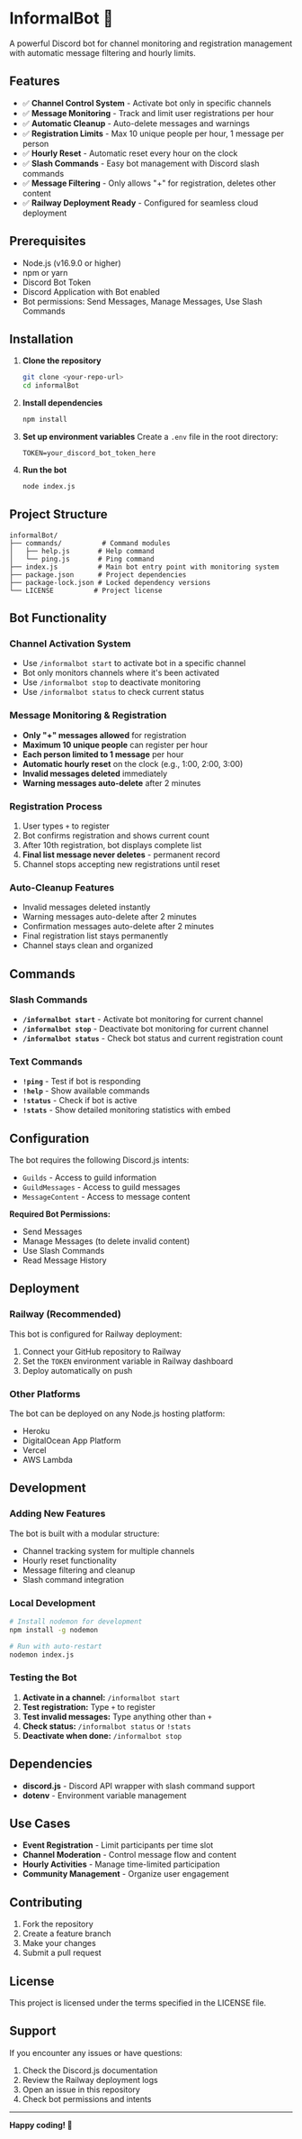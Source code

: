 # InformalBot 🤖

A powerful Discord bot for channel monitoring and registration management with automatic message filtering and hourly limits.

## Features

- ✅ **Channel Control System** - Activate bot only in specific channels
- ✅ **Message Monitoring** - Track and limit user registrations per hour
- ✅ **Automatic Cleanup** - Auto-delete messages and warnings
- ✅ **Registration Limits** - Max 10 unique people per hour, 1 message per person
- ✅ **Hourly Reset** - Automatic reset every hour on the clock
- ✅ **Slash Commands** - Easy bot management with Discord slash commands
- ✅ **Message Filtering** - Only allows "+" for registration, deletes other content
- ✅ **Railway Deployment Ready** - Configured for seamless cloud deployment

## Prerequisites

- Node.js (v16.9.0 or higher)
- npm or yarn
- Discord Bot Token
- Discord Application with Bot enabled
- Bot permissions: Send Messages, Manage Messages, Use Slash Commands

## Installation

1. **Clone the repository**
   ```bash
   git clone <your-repo-url>
   cd informalBot
   ```

2. **Install dependencies**
   ```bash
   npm install
   ```

3. **Set up environment variables**
   Create a `.env` file in the root directory:
   ```env
   TOKEN=your_discord_bot_token_here
   ```

4. **Run the bot**
   ```bash
   node index.js
   ```

## Project Structure

```
informalBot/
├── commands/          # Command modules
│   ├── help.js       # Help command
│   └── ping.js       # Ping command
├── index.js          # Main bot entry point with monitoring system
├── package.json      # Project dependencies
├── package-lock.json # Locked dependency versions
└── LICENSE          # Project license
```

## Bot Functionality

### **Channel Activation System**
- Use `/informalbot start` to activate bot in a specific channel
- Bot only monitors channels where it's been activated
- Use `/informalbot stop` to deactivate monitoring
- Use `/informalbot status` to check current status

### **Message Monitoring & Registration**
- **Only "+" messages allowed** for registration
- **Maximum 10 unique people** can register per hour
- **Each person limited to 1 message** per hour
- **Automatic hourly reset** on the clock (e.g., 1:00, 2:00, 3:00)
- **Invalid messages deleted** immediately
- **Warning messages auto-delete** after 2 minutes

### **Registration Process**
1. User types `+` to register
2. Bot confirms registration and shows current count
3. After 10th registration, bot displays complete list
4. **Final list message never deletes** - permanent record
5. Channel stops accepting new registrations until reset

### **Auto-Cleanup Features**
- Invalid messages deleted instantly
- Warning messages auto-delete after 2 minutes
- Confirmation messages auto-delete after 2 minutes
- Final registration list stays permanently
- Channel stays clean and organized

## Commands

### **Slash Commands**
- **`/informalbot start`** - Activate bot monitoring for current channel
- **`/informalbot stop`** - Deactivate bot monitoring for current channel
- **`/informalbot status`** - Check bot status and current registration count

### **Text Commands**
- **`!ping`** - Test if bot is responding
- **`!help`** - Show available commands
- **`!status`** - Check if bot is active
- **`!stats`** - Show detailed monitoring statistics with embed

## Configuration

The bot requires the following Discord.js intents:
- `Guilds` - Access to guild information
- `GuildMessages` - Access to guild messages
- `MessageContent` - Access to message content

**Required Bot Permissions:**
- Send Messages
- Manage Messages (to delete invalid content)
- Use Slash Commands
- Read Message History

## Deployment

### Railway (Recommended)

This bot is configured for Railway deployment:

1. Connect your GitHub repository to Railway
2. Set the `TOKEN` environment variable in Railway dashboard
3. Deploy automatically on push

### Other Platforms

The bot can be deployed on any Node.js hosting platform:
- Heroku
- DigitalOcean App Platform
- Vercel
- AWS Lambda

## Development

### **Adding New Features**

The bot is built with a modular structure:
- Channel tracking system for multiple channels
- Hourly reset functionality
- Message filtering and cleanup
- Slash command integration

### **Local Development**

```bash
# Install nodemon for development
npm install -g nodemon

# Run with auto-restart
nodemon index.js
```

### **Testing the Bot**

1. **Activate in a channel:** `/informalbot start`
2. **Test registration:** Type `+` to register
3. **Test invalid messages:** Type anything other than `+`
4. **Check status:** `/informalbot status` or `!stats`
5. **Deactivate when done:** `/informalbot stop`

## Dependencies

- **discord.js** - Discord API wrapper with slash command support
- **dotenv** - Environment variable management

## Use Cases

- **Event Registration** - Limit participants per time slot
- **Channel Moderation** - Control message flow and content
- **Hourly Activities** - Manage time-limited participation
- **Community Management** - Organize user engagement

## Contributing

1. Fork the repository
2. Create a feature branch
3. Make your changes
4. Submit a pull request

## License

This project is licensed under the terms specified in the LICENSE file.

## Support

If you encounter any issues or have questions:
1. Check the Discord.js documentation
2. Review the Railway deployment logs
3. Open an issue in this repository
4. Check bot permissions and intents

---

**Happy coding! 🚀**
